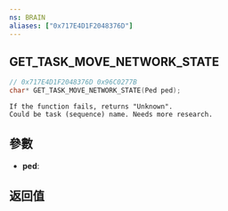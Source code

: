 ```yaml
---
ns: BRAIN
aliases: ["0x717E4D1F2048376D"]
---
```

## GET_TASK_MOVE_NETWORK_STATE

```c
// 0x717E4D1F2048376D 0x96C0277B
char* GET_TASK_MOVE_NETWORK_STATE(Ped ped);
```

```
If the function fails, returns "Unknown".  
Could be task (sequence) name. Needs more research.  
```

## 參數
* **ped**: 

## 返回值
